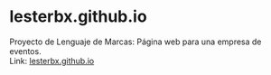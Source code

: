 # lesterbx.github.io
Proyecto de Lenguaje de Marcas: Página web para una empresa de eventos.<br>
Link: <a href="http://lesterbx.github.io">lesterbx.github.io</a>
